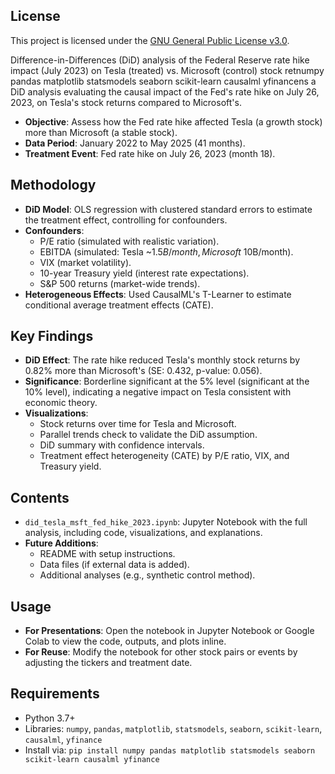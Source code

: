 ## License
This project is licensed under the [GNU General Public License v3.0](./LICENSE).


Difference-in-Differences (DiD) analysis of the Federal Reserve rate hike impact (July 2023) on Tesla (treated) vs. Microsoft (control) stock retnumpy pandas matplotlib statsmodels seaborn scikit-learn causalml yfinancens a DiD analysis evaluating the causal impact of the Fed's rate hike on July 26, 2023, on Tesla's stock returns compared to Microsoft's.

- **Objective**: Assess how the Fed rate hike affected Tesla (a growth stock) more than Microsoft (a stable stock).
- **Data Period**: January 2022 to May 2025 (41 months).
- **Treatment Event**: Fed rate hike on July 26, 2023 (month 18).

## Methodology
- **DiD Model**: OLS regression with clustered standard errors to estimate the treatment effect, controlling for confounders.
- **Confounders**:
  - P/E ratio (simulated with realistic variation).
  - EBITDA (simulated: Tesla ~$1.5B/month, Microsoft ~$10B/month).
  - VIX (market volatility).
  - 10-year Treasury yield (interest rate expectations).
  - S&P 500 returns (market-wide trends).
- **Heterogeneous Effects**: Used CausalML's T-Learner to estimate conditional average treatment effects (CATE).

## Key Findings
- **DiD Effect**: The rate hike reduced Tesla's monthly stock returns by 0.82% more than Microsoft's (SE: 0.432, p-value: 0.056).
- **Significance**: Borderline significant at the 5% level (significant at the 10% level), indicating a negative impact on Tesla consistent with economic theory.
- **Visualizations**:
  - Stock returns over time for Tesla and Microsoft.
  - Parallel trends check to validate the DiD assumption.
  - DiD summary with confidence intervals.
  - Treatment effect heterogeneity (CATE) by P/E ratio, VIX, and Treasury yield.

## Contents
- `did_tesla_msft_fed_hike_2023.ipynb`: Jupyter Notebook with the full analysis, including code, visualizations, and explanations.
- **Future Additions**:
  - README with setup instructions.
  - Data files (if external data is added).
  - Additional analyses (e.g., synthetic control method).

## Usage
- **For Presentations**: Open the notebook in Jupyter Notebook or Google Colab to view the code, outputs, and plots inline.
- **For Reuse**: Modify the notebook for other stock pairs or events by adjusting the tickers and treatment date.

## Requirements
- Python 3.7+
- Libraries: `numpy`, `pandas`, `matplotlib`, `statsmodels`, `seaborn`, `scikit-learn`, `causalml`, `yfinance`
- Install via: `pip install numpy pandas matplotlib statsmodels seaborn scikit-learn causalml yfinance`

